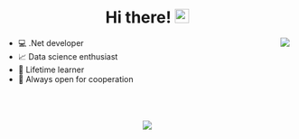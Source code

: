 <div align="center">
   <h1>Hi there! <img src="https://media.giphy.com/media/hvRJCLFzcasrR4ia7z/giphy.gif" width="25px"></h1>
</div>

<img align="right" src="https://github-readme-stats.vercel.app/api?username=ambrg&count_private=true&show_icons=true&hide_title=true&hide=stars&theme=dark" />

- :computer: .Net developer
- :chart_with_upwards_trend: Data science enthusiast
- :book: Lifetime learner
- 🤝 Always open for cooperation

<br>
<br>
<br>

<div align="center">
   <img src="https://github-profile-trophy.vercel.app/?username=ambrg&theme=flat&no-frame=true&margin-w=30" />
</div>
